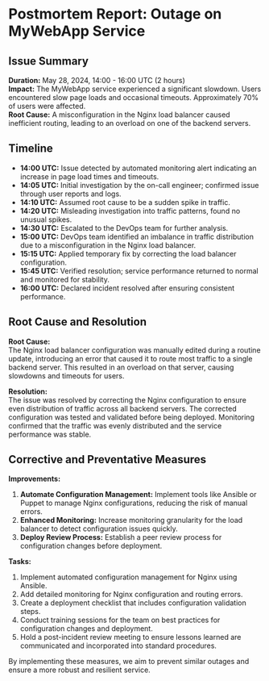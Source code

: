 # Postmortem Report: Outage on MyWebApp Service

## Issue Summary
**Duration:** May 28, 2024, 14:00 - 16:00 UTC (2 hours)  
**Impact:** The MyWebApp service experienced a significant slowdown. Users encountered slow page loads and occasional timeouts. Approximately 70% of users were affected.  
**Root Cause:** A misconfiguration in the Nginx load balancer caused inefficient routing, leading to an overload on one of the backend servers.

## Timeline
- **14:00 UTC:** Issue detected by automated monitoring alert indicating an increase in page load times and timeouts.
- **14:05 UTC:** Initial investigation by the on-call engineer; confirmed issue through user reports and logs.
- **14:10 UTC:** Assumed root cause to be a sudden spike in traffic.
- **14:20 UTC:** Misleading investigation into traffic patterns, found no unusual spikes.
- **14:30 UTC:** Escalated to the DevOps team for further analysis.
- **15:00 UTC:** DevOps team identified an imbalance in traffic distribution due to a misconfiguration in the Nginx load balancer.
- **15:15 UTC:** Applied temporary fix by correcting the load balancer configuration.
- **15:45 UTC:** Verified resolution; service performance returned to normal and monitored for stability.
- **16:00 UTC:** Declared incident resolved after ensuring consistent performance.

## Root Cause and Resolution
**Root Cause:**  
The Nginx load balancer configuration was manually edited during a routine update, introducing an error that caused it to route most traffic to a single backend server. This resulted in an overload on that server, causing slowdowns and timeouts for users.

**Resolution:**  
The issue was resolved by correcting the Nginx configuration to ensure even distribution of traffic across all backend servers. The corrected configuration was tested and validated before being deployed. Monitoring confirmed that the traffic was evenly distributed and the service performance was stable.

## Corrective and Preventative Measures
**Improvements:**
1. **Automate Configuration Management:** Implement tools like Ansible or Puppet to manage Nginx configurations, reducing the risk of manual errors.
2. **Enhanced Monitoring:** Increase monitoring granularity for the load balancer to detect configuration issues quickly.
3. **Deploy Review Process:** Establish a peer review process for configuration changes before deployment.

**Tasks:**
1. Implement automated configuration management for Nginx using Ansible.
2. Add detailed monitoring for Nginx configuration and routing errors.
3. Create a deployment checklist that includes configuration validation steps.
4. Conduct training sessions for the team on best practices for configuration changes and deployment.
5. Hold a post-incident review meeting to ensure lessons learned are communicated and incorporated into standard procedures.

By implementing these measures, we aim to prevent similar outages and ensure a more robust and resilient service.

